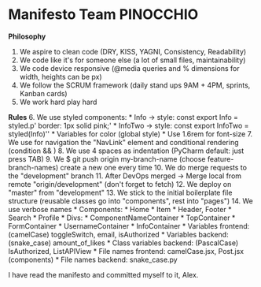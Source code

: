 # Manifesto Team PINOCCHIO
<strong>Philosophy</strong>
1. We aspire to clean code (DRY, KISS, YAGNI, Consistency, Readability)
2. We code like it's for someone else (a lot of small files, maintainability)
3. We code device responsive (@media queries and % dimensions for width, heights can be px)
4. We follow the SCRUM framework (daily stand ups 9AM + 4PM, sprints, Kanban cards)
5. We work hard play hard

<strong>Rules</strong>
6. We use styled components: 
    * Info -> style: const export Info = styled.p' border: 1px solid pink;'
    * InfoTwo -> style: const export InfoTwo = styled(Info)''
    * Variables for color (global style)
    * Use 1.6rem for font-size
7. We use for navigation the "NavLink" element and conditional rendering (condition && <Component>)
8. We use 4 spaces as indentation (PyCharm default: just press TAB)
9. We $ git push origin my-branch-name (choose feature-branch-names) create a new one every time
10. We do merge requests to the "development" branch
11. After DevOps merged -> Merge local from remote "origin/development" (don't forget to fetch)
12. We deploy on "master" from "development"
13. We stick to the initial boilerplate file structure (reusable classes go into "components", rest into "pages")
14. We use verbose names 
    * Components:
        * Home
        * Item
        * Header, Footer
        * Search
        * Profile
    * Divs:
        * ComponentNameContainer
        * TopContainer
        * FormContainer
        * UsernameContainer
        * InfoContainer
    * Variables frontend: (camelCase) toggleSwitch, email, isAuthorized
    * Variables backend: (snake_case) amount_of_likes
    * Class variables backend: (PascalCase) IsAuthorized, ListAPIView
    * File names frontend: camelCase.jsx, Post.jsx (components)
    * File names backend: snake_case.py

I have read the manifesto and committed myself to it, Alex.<br/> 


